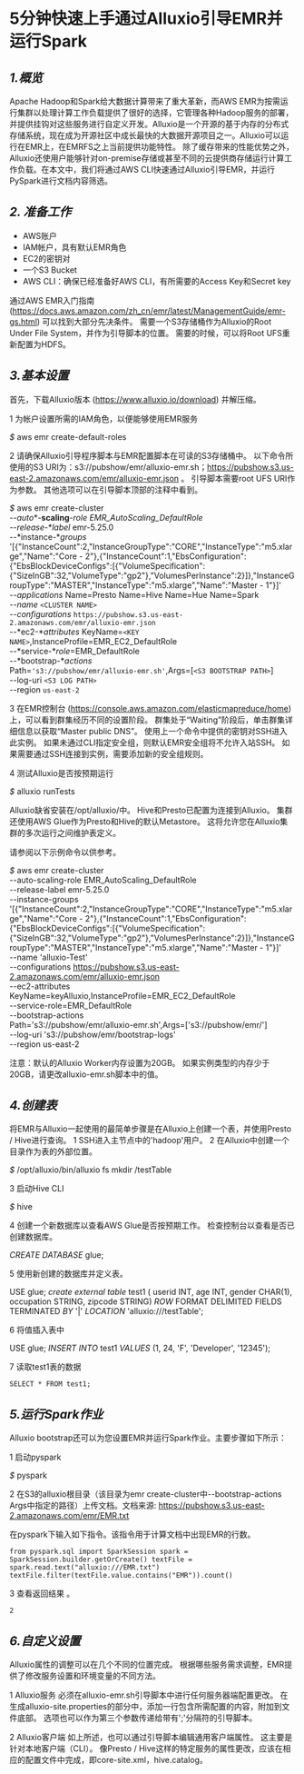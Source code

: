 # 5分钟快速上手通过Alluxio引导EMR并运行Spark

## *1.概览*
Apache Hadoop和Spark给大数据计算带来了重大革新，而AWS EMR为按需运行集群以处理计算工作负载提供了很好的选择，它管理各种Hadoop服务的部署，并提供挂钩对这些服务进行自定义开发。Alluxio是一个开源的基于内存的分布式存储系统，现在成为开源社区中成长最快的大数据开源项目之一。Alluxio可以运行在EMR上，在EMRFS之上当前提供功能特性。 除了缓存带来的性能优势之外，Alluxio还使用户能够针对on-premise存储或甚至不同的云提供商存储运行计算工作负载。在本文中，我们将通过AWS CLI快速通过Alluxio引导EMR，并运行PySpark进行文档内容筛选。

## *2. 准备工作*

* AWS账户
* IAM帐户，具有默认EMR角色
* EC2的密钥对
* 一个S3 Bucket
* AWS CLI：确保已经准备好AWS CLI，有所需要的Access Key和Secret key

通过AWS EMR入门指南 (https://docs.aws.amazon.com/zh_cn/emr/latest/ManagementGuide/emr-gs.html) 可以找到大部分先决条件。 需要一个S3存储桶作为Alluxio的Root Under File System，并作为引导脚本的位置。 需要的时候，可以将Root UFS重新配置为HDFS。

## *3.基本设置*

首先，下载Alluxio版本 (https://www.alluxio.io/download) 并解压缩。

1 为帐户设置所需的IAM角色，以便能够使用EMR服务

*$* aws emr create-default-roles

2 请确保Alluxio引导程序脚本与EMR配置脚本在可读的S3存储桶中。 以下命令所使用的S3 URI为：s3://pubshow/emr/alluxio-emr.sh；https://pubshow.s3.us-east-2.amazonaws.com/emr/alluxio-emr.json  。
引导脚本需要root UFS URI作为参数。 其他选项可以在引导脚本顶部的注释中看到。 

*$* aws emr create-cluster \
--*auto**-**scaling**-**role* EMR_AutoScaling_DefaultRole \
--*release**-**label* emr-5.25.0 \
--*instance-**groups* '[{"InstanceCount":2,"InstanceGroupType":"CORE","InstanceType":"m5.xlarge","Name":"Core - 2"},{"InstanceCount":1,"EbsConfiguration":{"EbsBlockDeviceConfigs":[{"VolumeSpecification":{"SizeInGB":32,"VolumeType":"gp2"},"VolumesPerInstance":2}]},"InstanceGroupType":"MASTER","InstanceType":"m5.xlarge","Name":"Master - 1"}]' \
--*applications* Name=Presto Name=Hive Name=Hue Name=Spark \
--*name* `<CLUSTER NAME>` \
--*configurations* `https://pubshow.s3.us-east-2.amazonaws.com/emr/alluxio-emr.json` \
--*ec2-**attributes* KeyName=`<KEY NAME>`,InstanceProfile=EMR_EC2_DefaultRole \
--*service-**role*=EMR_DefaultRole \
--*bootstrap-**actions* \
Path=`'s3://pubshow/emr/alluxio-emr.sh'`,Args=[`<S3 BOOTSTRAP PATH>`] \
--log-uri `<S3 LOG PATH>` \
--region `us-east-2`

3 在EMR控制台 (https://console.aws.amazon.com/elasticmapreduce/home) 上，可以看到群集经历不同的设置阶段。 群集处于“Waiting”阶段后，单击群集详细信息以获取“Master public DNS”。 使用上一个命令中提供的密钥对SSH进入此实例。 如果未通过CLI指定安全组，则默认EMR安全组将不允许入站SSH。 如果需要通过SSH连接到实例，需要添加新的安全组规则。

4 测试Alluxio是否按预期运行

*$* alluxio runTests

Alluxio缺省安装在/opt/alluxio/中。 Hive和Presto已配置为连接到Alluxio。 集群还使用AWS Glue作为Presto和Hive的默认Metastore。 这将允许您在Alluxio集群的多次运行之间维护表定义。

请参阅以下示例命令以供参考。

*$* aws emr create-cluster \
--auto-scaling-role EMR_AutoScaling_DefaultRole \
--release-label emr-5.25.0 \
--instance-groups '[{"InstanceCount":2,"InstanceGroupType":"CORE","InstanceType":"m5.xlarge","Name":"Core - 2"},{"InstanceCount":1,"EbsConfiguration":{"EbsBlockDeviceConfigs":[{"VolumeSpecification":{"SizeInGB":32,"VolumeType":"gp2"},"VolumesPerInstance":2}]},"InstanceGroupType":"MASTER","InstanceType":"m5.xlarge","Name":"Master - 1"}]' \
--name 'alluxio-Test' \
--configurations https://pubshow.s3.us-east-2.amazonaws.com/emr/alluxio-emr.json \
--ec2-attributes KeyName=keyAlluxio,InstanceProfile=EMR_EC2_DefaultRole \
--service-role=EMR_DefaultRole \
--bootstrap-actions \
Path='s3://pubshow/emr/alluxio-emr.sh',Args=['s3://pubshow/emr/'] \
--log-uri 's3://pubshow/emr/bootstrap-logs' \
--region us-east-2

注意：默认的Alluxio Worker内存设置为20GB。 如果实例类型的内存少于20GB，请更改alluxio-emr.sh脚本中的值。

## *4.创建表*

将EMR与Alluxio一起使用的最简单步骤是在Alluxio上创建一个表，并使用Presto / Hive进行查询。
1 SSH进入主节点中的'hadoop'用户。
2 在Alluxio中创建一个目录作为表的外部位置。

*$* /opt/alluxio/bin/alluxio fs mkdir /testTable

3 启动Hive CLI

*$* hive

4 创建一个新数据库以查看AWS Glue是否按预期工作。 检查控制台以查看是否已创建数据库。

*CREATE* *DATABASE* glue;

5 使用新创建的数据库并定义表。

USE glue;
*create* *external* *table* test1 (
userid INT,
age INT,
gender CHAR(1),
occupation STRING,
zipcode STRING)
*ROW* FORMAT DELIMITED
FIELDS TERMINATED *BY* '|'
*LOCATION* 'alluxio:///testTable';

6 将值插入表中

USE glue;
*INSERT* *INTO* test1 *VALUES* (1, 24, 'F', 'Developer', '12345');

7 读取test1表的数据

`SELECT * FROM test1;`

## *5.运行Spark作业*

Alluxio bootstrap还可以为您设置EMR并运行Spark作业。主要步骤如下所示：

1 启动pyspark

*$* pyspark

2 在S3的alluxio根目录（该目录为emr create-cluster中--bootstrap-actions Args中指定的路径）上传文档。文档来源: https://pubshow.s3.us-east-2.amazonaws.com/emr/EMR.txt

在pyspark下输入如下指令。该指令用于计算文档中出现EMR的行数。

`from pyspark.sql import SparkSession
spark = SparkSession.builder.getOrCreate()
textFile = spark.read.text("alluxio:///EMR.txt")
textFile.filter(textFile.value.contains("EMR")).count()`

3 查看返回结果 。

`2`

## *6.自定义设置*

Alluxio属性的调整可以在几个不同的位置完成。 根据哪些服务需求调整，EMR提供了修改服务设置和环境变量的不同方法。

1 Alluxio服务
必须在alluxio-emr.sh引导脚本中进行任何服务器端配置更改。 在生成alluxio-site.properties的部分中，添加一行包含所需配置的内容，附加到文件底部。 选项也可以作为第三个参数传递给带有';'分隔符的引导脚本。

2 Alluxio客户端
如上所述，也可以通过引导脚本编辑通用客户端属性。 这主要是针对本地客户端（CLI）。 像Presto / Hive这样的特定服务的属性更改，应该在相应的配置文件中完成，即core-site.xml，hive.catalog。

